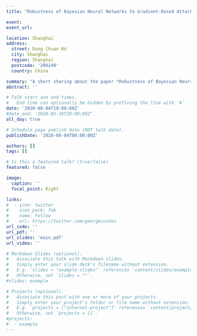 ```yaml
---
title: "Robustness of Bayesian Neural Networks to Gradient-Based Attacks"

event: 
event_url: 

location: Shanghai
address:
  street: Dong Chuan Rd
  city: Shanghai
  region: Shanghai
  postcode: '200240'
  country: China

summary: "A short sharing about the paper *Robustness of Bayesian Neural Networks to Gradient-Based Attacks*."
abstract: ''

# Talk start and end times.
#   End time can optionally be hidden by prefixing the line with `#`.
date: '2020-08-04T19:00:00Z'
#date_end: '2020-05-16T20:00:00Z'
all_day: true

# Schedule page publish date (NOT talk date).
publishDate: '2020-08-04T00:00:00Z'

authors: []
tags: []

# Is this a featured talk? (true/false)
featured: false

image:
  caption: ''
  focal_point: Right

links:
#  - icon: twitter
#    icon_pack: fab
#    name: Follow
#    url: https://twitter.com/georgecushen
url_code: ''
url_pdf: ''
url_slides: 'main.pdf'
url_video: ''

# Markdown Slides (optional).
#   Associate this talk with Markdown slides.
#   Simply enter your slide deck's filename without extension.
#   E.g. `slides = "example-slides"` references `content/slides/example-slides.md`.
#   Otherwise, set `slides = ""`.
#slides: example

# Projects (optional).
#   Associate this post with one or more of your projects.
#   Simply enter your project's folder or file name without extension.
#   E.g. `projects = ["internal-project"]` references `content/project/deep-learning/index.md`.
#   Otherwise, set `projects = []`.
#projects:
#  - example
---
```

